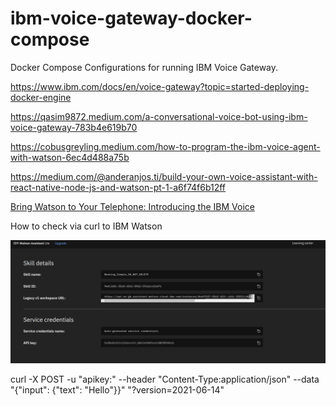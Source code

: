 # ibm-voice-gateway-docker-compose
Docker Compose Configurations for running IBM Voice Gateway.

https://www.ibm.com/docs/en/voice-gateway?topic=started-deploying-docker-engine

https://qasim9872.medium.com/a-conversational-voice-bot-using-ibm-voice-gateway-783b4e619b70

https://cobusgreyling.medium.com/how-to-program-the-ibm-voice-agent-with-watson-6ec4d488a75b

https://medium.com/@anderanjos.ti/build-your-own-voice-assistant-with-react-native-node-js-and-watson-pt-1-a6f74f6b12ff

[Bring Watson to Your Telephone: Introducing the IBM Voice](https://www.imwuc.org/HigherLogic/System/DownloadDocumentFile.ashx?DocumentFileKey=7888fccd-8339-4d5b-a624-49ae7950edf0&forceDialog=1)


How to check via curl to IBM Watson

![Screenshot](images/IBM-Skill%20Settings.png)

curl -X POST -u "apikey:<Key from screenshot>" --header "Content-Type:application/json" --data "{\"input\": {\"text\": \"Hello\"}}" "<URL from screenshot>?version=2021-06-14"
